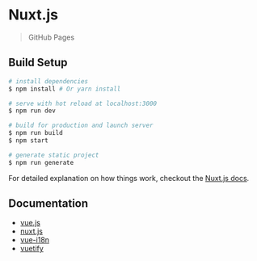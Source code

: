 # Nuxt.js

> GitHub Pages

## Build Setup

``` bash
# install dependencies
$ npm install # Or yarn install

# serve with hot reload at localhost:3000
$ npm run dev

# build for production and launch server
$ npm run build
$ npm start

# generate static project
$ npm run generate
```

For detailed explanation on how things work, checkout the [Nuxt.js docs](https://github.com/nuxt/nuxt.js).

## Documentation

- [vue.js](https://vuejs.org/v2/api/)
- [nuxt.js](https://nuxtjs.org/api/)
- [vue-i18n](https://kazupon.github.io/vue-i18n/)
- [vuetify](https://vuetifyjs.com/)
